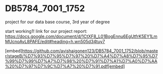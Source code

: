 # DB5784_7001_1752
project for our data base course, 3rd year of degree

start working1!
link for our project report:
https://docs.google.com/document/d/1CtXF8_L01BogEnnu6EgUtfrK5EY1LmMUcnoAvL8PAFE/edit#heading=h.wn505d34tuy7

[embed]https://github.com/avishaigonen123/DB5784_7001_1752/blob/master/stageB/%D7%93%D7%95%D7%97%20%D7%A4%D7%A8%D7%95%D7%99%D7%99%D7%A7%D7%98%20%D7%91%D7%A1%D7%A0%D7%AA%20%D7%97%D7%9C%D7%A7%20%D7%91.pdf[embed]
